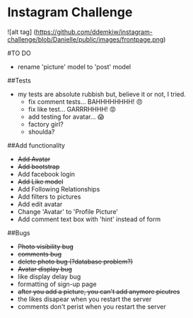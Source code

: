 Instagram Challenge
===================

![alt tag] (https://github.com/ddemkiw/instagram-challenge/blob/Danielle/public/images/frontpage.png)

#TO DO

  - rename 'picture' model to 'post' model

##Tests
  - my tests are absolute rubbish but, believe it or not, I tried. 
    - fix comment tests... BAHHHHHHHH! :angry:
    - fix like test... GARRRHHHH! :rage:
    - add testing for avatar... :scream:
    - factory girl? 
    - shoulda? 

##Add functionality
  - ~~Add Avatar~~
  - ~~Add bootstrap~~
  - Add facebook login
  - ~~Add Like model~~
  - Add Following Relationships
  - Add filters to pictures
  - Add edit avatar
  - Change 'Avatar' to 'Profile Picture'
  - Add comment text box with 'hint' instead of form


##Bugs
  - ~~Photo visibility bug~~
  - ~~comments bug~~
  - ~~delete photo bug (?database problem?)~~
  - ~~Avatar display bug~~
  - like display delay bug
  - formatting of sign-up page
  - ~~after you add a picture, you can't add anymore picutres~~
  - the likes disapear when you restart the server
  - comments don't perist when you restart the server




